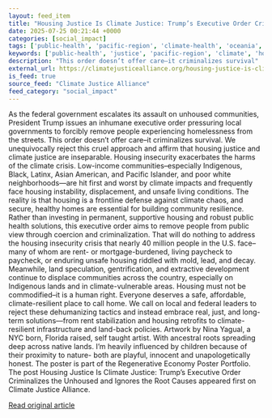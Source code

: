 ```yaml
---
layout: feed_item
title: "Housing Justice Is Climate Justice: Trump’s Executive Order Criminalizes the Unhoused and Ignores the Root Causes"
date: 2025-07-25 00:21:44 +0000
categories: [social_impact]
tags: ['public-health', 'pacific-region', 'climate-health', 'oceania', 'urgent']
keywords: ['public-health', 'justice', 'pacific-region', 'climate', 'housing', 'climate-health', 'oceania', 'urgent']
description: "This order doesn’t offer care–it criminalizes survival"
external_url: https://climatejusticealliance.org/housing-justice-is-climate-justice/
is_feed: true
source_feed: "Climate Justice Alliance"
feed_category: "social_impact"
---
```


As the federal government escalates its assault on unhoused communities, President Trump issues an inhumane executive order pressuring local governments to forcibly remove people experiencing homelessness from the streets. This order doesn’t offer care–it criminalizes survival. We unequivocally reject this cruel approach and affirm that housing justice and climate justice are inseparable. Housing insecurity exacerbates the harms of the climate crisis. Low-income communities–especially Indigenous, Black, Latinx, Asian American, and Pacific Islander, and poor white neighborhoods—are hit first and worst by climate impacts and frequently face housing instability, displacement, and unsafe living conditions. The reality is that housing is a frontline defense against climate chaos, and secure, healthy homes are essential for building community resilience. Rather than investing in permanent, supportive housing and robust public health solutions, this executive order aims to remove people from public view through coercion and criminalization. That will do nothing to address the housing insecurity crisis that nearly 40 million people in the U.S. face&#8211;many of whom are rent- or mortgage-burdened, living paycheck to paycheck, or enduring unsafe housing riddled with mold, lead, and decay. Meanwhile, land speculation, gentrification, and extractive development continue to displace communities across the country, especially on Indigenous lands and in climate-vulnerable areas. Housing must not be commodified–it is a human right. Everyone deserves a safe, affordable, climate-resilient place to call home. We call on local and federal leaders to reject these dehumanizing tactics and instead embrace real, just, and long-term solutions—from rent stabilization and housing retrofits to climate-resilient infrastructure and land-back policies. Artwork by Nina Yagual, a NYC born, Florida raised, self taught artist. With ancestral roots spreading deep across native lands. I’m heavily influenced by children because of their proximity to nature- both are playful, innocent and unapologetically honest. The poster is part of the Regenerative Economy Poster Portfolio. The post Housing Justice Is Climate Justice: Trump’s Executive Order Criminalizes the Unhoused and Ignores the Root Causes appeared first on Climate Justice Alliance.

[Read original article](https://climatejusticealliance.org/housing-justice-is-climate-justice/)

